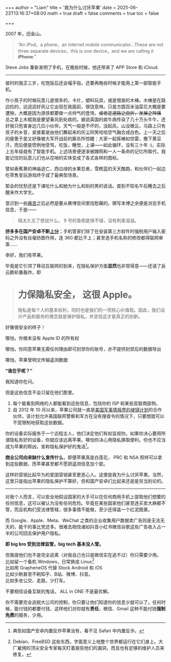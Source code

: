 +++
author = "Liam"
title = '我为什么讨厌苹果'
date = 2025-06-23T13:16:37+08:00
math = true 
draft = false
comments = true
toc = false

+++

2007 年，旧金山。

>“An iPod，a phone，an internet mobile communicator...These are not three separate devices，this is one device，and we are calling it **iPhone**.”

Steve Jobs 重新发明了手机，在晚些时候，他还带来了 APP Store 和 iCloud. 

---

彼时的我正三岁，吃饱饭后还会嘬手指，还要再晚些时候才能用上第一部智能手机。

作小孩子的时候玩意儿是很多的，卡片，塑料玩具，或是很直的木棒。木棒是在路边捡的，远迢迢好风让它出现在我面前，很饶意林。只是方圆百米油菜花大概是要遭殃，大概是因为游侠都要做一点帅气的登场，~~或者是道路之曲折，发展之阵痛~~  总之拿上木棍我是要望春风到处疯的。据说英国的疯牛病传染了几十万头牛牛，还好我只危害身边几位小伙伴。天气一般是不坏的，没起风，山没微云，马路上只有孩子的乡音，紧接着是由他们舞起来的灰尘同笑哈哈空气融合成白色。上一天之后的疲惫于是又好像被大军开战前的厮杀所惊醒：大家一起挥棒如惊雷，撒下黄豆汗。而后便是惯例地受骂，吃饭，睡觉，上课——如此循环，没有三十年 :)，实际上五年级就有了智能手机。上述场景便逐渐被蹭网和一人一条命的记忆所取代，我能记住的玩意儿们也从花哨的实体变成了各式各样的图标。

譬如香蕉黄的神庙逃亡，西瓜绿的水果忍者，雪糕蓝的天天酷跑，和伙伴们一起边吃零售变玩游戏终于成了最典型场景。

那会的忧愁还是下课吃什么和她为什么和别的男的说话。直到不知名午后睡去之后醒来作大学生。

意识到一些[痛苦](https://chlzhong.org/post/%E5%90%B9%E7%89%9B/)之后必然是要从赛博空间里找慰藉的。撰写本博之余便是浏览手机信息，于是——

> 隔太久忘了想说什么。 9 号的鱼倒是很不错，没有刺美滋滋。

**拼多多在国产安卓不断[上分](https://github.com/davinci01010/pinduoduo_backdoor_x)**；手机管家们除了在安装第三方软件时强制用户输入密码之外没有丝毫防御作用，连 360 都比不上；甚至连手机名称的修改都得联网审查……

幸好，我们有苹果。

毕竟是它引领了移动互联网的到来，在隐私保护方面**显然**也非常得意——还请了岳云鹏轮番轰炸，即

># 力保隐私安全，  这很 Apple。
>
>隐私是每个人的基本权利，同时也是我们的一项核心价值观。因此，我们设计产品和服务的理念就是保护隐私，并坚信这才是真正的创新。

好像很安全的样子！

哪怕，你根本没有 Apple ID 的所有权

哪怕，你同意苹果无需任何理由即可封禁你的账号，亦不提供封禁后的数据导出

哪怕，苹果曾明文传输遥测数据

**“谁在乎呢？”**

我知道你在问。

但是这些信息不会只留在他们那里。

1. 每个能看到网络的人都能看到这些信息，包括你的 ISP 和某些高智商舔狗。
2. 自 2012 年 10 月以来，苹果公司就一直是[美国军事情报界的棱镜计划](https://zh.wikipedia.org/wiki/稜鏡計畫)的合作伙伴。该计划允许美国联邦警察和军方在没有搜查令的情况下，只要想就可以不受限制地获取这些数据。

你的设备实际服务于一个远程主人，他们决定他们有权监视你。如果你决心要用所谓隐私有好的设备，你就应该远离苹果。哪怕你决心用隐私换取便利，你也不应当成为苹果的帮凶，宣称隐私保护好的鬼话[^1]。

**商业公司向来缺什么宣传什么**，即便苹果真是白莲花， PRC 和 NSA 照样可以拿到这些数据，而苹果甚至都不愿把遥测信息加个密。

这样的营销比起华为的爱国营销甚至更恶心人。这便是我为什么讨厌苹果。当然，这里只是指出苹果的隐私保护不算好，但和国产安卓们比起来还是是另当别论的。

---

对我个人而言，可以安全地假设国家的大手可以在任何商用手机上提取他们想要的任何信息，这可以被认为没有任何危险。毕竟在某些国家他们甚至连买卖大麻都不管，而且机构们受法律管辖，很多事情不能做，至少还得盖一个红泥图章。

而 Google、Apple、Meta、WeChat 之类的企业收集用户数据卖广告则是无法无天的，能干的事比党还多。很难去相信诸如抖音小红书微信谷歌这些广告收入占一半的公司回去保护用户隐私。

**即 big bro 受到法律监管，big tech 基本没人管。**

但我提他们也不是完全逃离（对我自己也只是微信实在逃不过）你只需要少用。<br>
比如留一个备机 Windows，日常换成 Linux[^2] <br>
比如用 GrapheneOS 代替 Stock Android 和 iOS<br>比如少刷甚至不刷知乎、B站、微博、抖音。<br>
比如多坐公交、走路，少打车。<br>

不要相信设备互联的鬼话， ALL in ONE 不是最优解。

你不需要完全逃脱大公司的控制，你只要让他们知道你的信息少就可以了。任何时候，能付钱的都要付钱，这样他们对你就有**责任**，微信、Gmail 这种不能付钱**强制免费**的服务，少用。



[^1]: 典型如国产安卓内置反炸苹果没有，看不见 Safari 中内置反诈。
[^2]:Debian、FreeBSD 这些东西，字面意义上地整个世界都运行在它们身上。大厂雇佣的顶尖安全专家每天盯着报告他们的漏洞，而且也有足够的维护人员来修复。
